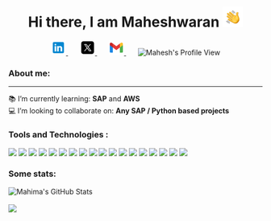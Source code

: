 <h1 align="center"> Hi there, I am Maheshwaran <img src="assets/hand-wave.gif" height="40" width="40" alt="Waving hand gif"/> </h1>

<!-- [![Header](/images/readme_header.jpg "Header")](https://www.linkedin.com/in/mahima1911/) -->
<p align="center">
    <a href="https://www.linkedin.com/in/maheshwarancv/" >
        <img alt = "Mahima's LinkedIn" width="30px" src="https://raw.githubusercontent.com/MaheshwaranCV/MaheshwaranCV/master/assets/LinkedIn.svg">
    </a>
    &nbsp;&nbsp;&nbsp;&nbsp;&nbsp;
    <a href="https://twitter.com/maheshwarancv" >
        <img alt = "Mahesh's Twitter" width="30px" src="https://raw.githubusercontent.com/MaheshwaranCV/MaheshwaranCV/master/assets/Twitterx.svg">
    </a>
    &nbsp;&nbsp;&nbsp;&nbsp;&nbsp;
    <a href="mailto:mahesh172002@gmail.com" >
        <img alt = "Mahesh's mail" width="30px" src="https://raw.githubusercontent.com/MaheshwaranCV/MaheshwaranCV/master/assets/Gmail.svg">
    </a>
    &nbsp;&nbsp;&nbsp;&nbsp;&nbsp;
    <img alt = "Mahesh's Profile View"  src="https://komarev.com/ghpvc/?username=MaheshwaranCV&color=blue&label=Profile+Views"> 
</p>

### About me: <br>
<!-- Hi! I am Maheshwaran an MSCS student at Umass Amherst, and an accomplished software engineer with a fervent passion for technology and innovation. Proficient across an array of languages including C++, Python, Java, and more, I possess a dynamic skill set spanning Data Analysis, Machine Learning, Deep Learning, Mobile App development, Web Development, and 3D Modelling. My experience as an Associate Software Engineer at Navis Technologies honed my ability to deliver robust solutions, while my proficiency in Oracle SQL, MySQL, and Firebase equips me to excel in database management. Leveraging libraries like Scikit-learn, Keras, and technologies including Git, Jira, Flutter, Google Colab, and Blender, I am excited to collaborate on ventures that harness the transformative potential of technology. Let's connect to explore how my fervor and expertise can contribute to groundbreaking projects. -->
<hr>


:books: I’m currently learning: **SAP** and **AWS**<br>
:computer: I’m looking to collaborate on: **Any SAP / Python based projects**<br>

### Tools and Technologies :
<img src="https://img.shields.io/badge/python%20-%2314354C.svg?&style=for-the-badge&logo=python&logoColor=white"> <img src="https://img.shields.io/badge/c%20-%2300599C.svg?&style=for-the-badge&logo=c&logoColor=white"/> <img src="https://img.shields.io/badge/SAP-0FAAFF?style=for-the-badge&logo=sap&logoColor=white"/> <img src="https://img.shields.io/badge/Angular-DD0031?style=for-the-badge&logo=angular&logoColor=white"/>
<img src="https://img.shields.io/badge/AWS-%23FF9900.svg?style=for-the-badge&logo=amazon-aws&logoColor=white"/>
<img src="https://img.shields.io/badge/Node.js-43853D?style=for-the-badge&logo=node.js&logoColor=white"/>
<img src="https://img.shields.io/badge/git%20-%23F05033.svg?&style=for-the-badge&logo=git&logoColor=white"/>
<img src="https://img.shields.io/badge/MongoDB-4EA94B?style=for-the-badge&logo=mongodb&logoColor=white">
<img src="https://img.shields.io/badge/firebase%20-%23039BE5.svg?&style=for-the-badge&logo=firebase"/>
<img src="https://img.shields.io/badge/Flask-000000?style=for-the-badge&logo=flask&logoColor=white"/>
<img src="https://img.shields.io/badge/Bootstrap-563D7C?style=for-the-badge&logo=bootstrap&logoColor=white"> <img src="    https://img.shields.io/badge/Flutter-02569B?style=for-the-badge&logo=flutter&logoColor=white"> <img src="https://img.shields.io/badge/Jupyter%20-%23F37626.svg?&style=for-the-badge&logo=Jupyter&logoColor=white"> <img src="https://img.shields.io/badge/JavaScript-F7DF1E?style=for-the-badge&logo=javascript&logoColor=black"> <img src="https://img.shields.io/badge/TypeScript-007ACC?style=for-the-badge&logo=typescript&logoColor=white"> <img src="https://img.shields.io/badge/Jupyter%20-%23F37626.svg?&style=for-the-badge&logo=Jupyter&logoColor=white"> <img src="https://img.shields.io/badge/html5-%23E34F26.svg?style=for-the-badge&logo=html5&logoColor=white"> <img src="https://img.shields.io/badge/css3-%231572B6.svg?style=for-the-badge&logo=css3&logoColor=white">




<!---![](https://img.shields.io/badge/OS-Linux-informational?style=flat&logo=<LOGO_NAME>&logoColor=white&color=orange)
![](https://img.shields.io/badge/Code-Python-brightgreen?style=flat&logo=<Python>&logoColor=white&color=brightgreen)
![](https://img.shields.io/badge/Code-C++-brightgreen?style=flat&logo=<LOGO_NAME>&logoColor=white&color=brightgreen)
![](https://img.shields.io/badge/Code-C-brightgreen?style=flat&logo=<LOGO_NAME>&logoColor=white&color=brightgreen)
![](https://img.shields.io/badge/Code-Java-brightgreen?style=flat&logo=<LOGO_NAME>&logoColor=white&color=brightgreen)
![](https://img.shields.io/badge/Tools-Firebase-yellow?style=flat&logo=<LOGO_NAME>&logoColor=white&color=yellow)
![](https://img.shields.io/badge/Tools-AndroidStudio-yellow?style=flat&logo=<LOGO_NAME>&logoColor=white&color=yellow)
![](https://img.shields.io/badge/Tools-Anaconda-yellow?style=flat&logo=<LOGO_NAME>&logoColor=white&color=yellow)
![](https://img.shields.io/badge/Tools-Django-yellow?style=flat&logo=<LOGO_NAME>&logoColor=white&color=yellow)
![](https://img.shields.io/badge/Tools-MySQL-yellow?style=flat&logo=<LOGO_NAME>&logoColor=white&color=yellow) --->




### Some stats:
<p>
<img src="https://github-readme-stats.vercel.app/api?username=MaheshwaranCV&show_icons=true&hide=stars&include_all_commits=true&theme=highcontrast" alt="Mahima's GitHub Stats" />
<br>
<br>
<img src="https://github-readme-stats.vercel.app/api/top-langs/?username=MaheshwaranCV&layout=compact&theme=highcontrast" />
</p>
